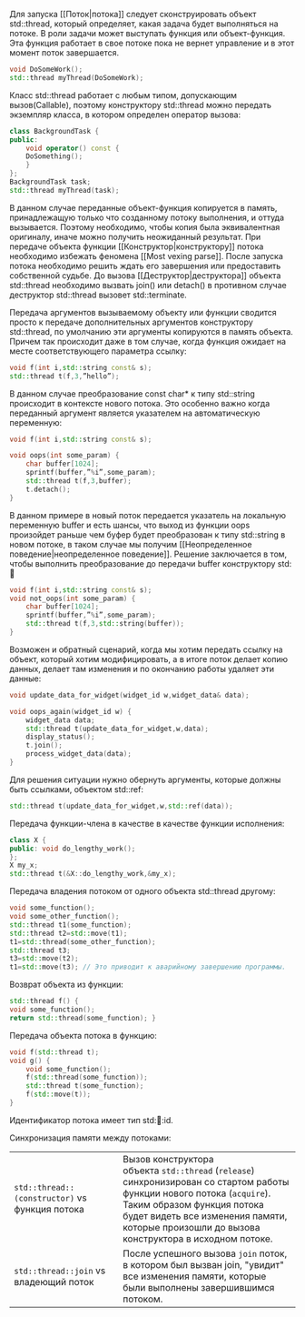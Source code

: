 Для запуска [[Поток|потока]] следует сконструировать объект std::thread, который определяет, какая задача будет выполняться на потоке. В роли задачи может выступать функция или объект-функция. Эта функция работает в свое потоке пока не вернет управление и в этот момент поток завершается.
```C++
void DoSomeWork();
std::thread myThread(DoSomeWork);
```
Класс std::thread работает с любым типом, допускающим вызов(Callable), поэтому конструктору std::thread можно передать экземпляр класса, в котором определен оператор вызова:
```C++
class BackgroundTask {
public:
	void operator() const {
	DoSomething();
	}
};
BackgroundTask task;
std::thread myThread(task);
```

В данном случае переданные объект-функция копируется в память, принадлежащую только что созданному потоку выполнения, и оттуда вызывается. Поэтому необходимо, чтобы копия была эквивалентная оригиналу, иначе можно получить неожиданный результат. При передаче объекта функции [[Конструктор|конструктору]] потока необходимо избежать феномена [[Most vexing parse]].
После запуска потока необходимо решить ждать его завершения или предоставить собственной судьбе. До вызова [[Деструктор|деструктора]] объекта std::thread необходимо вызвать join() или detach() в противном случае деструктор std::thread вызовет std::terminate. 

Передача аргументов вызываемому объекту или функции сводится просто к передаче дополнительных аргументов конструктору std::thread, по умолчанию эти аргументы копируются в память объекта. Причем так происходит даже в том случае, когда функция ожидает на месте соответствующего параметра ссылку:
```C++
void f(int i,std::string const& s);
std::thread t(f,3,”hello”);
```
В данном случае преобразование const char* к типу std::string происходит в контексте нового потока. Это особенно важно когда переданный аргумент является указателем на автоматическую переменную:
```C++
void f(int i,std::string const& s);

void oops(int some_param) { 
	char buffer[1024]; 
	sprintf(buffer,”%i”,some_param);
	std::thread t(f,3,buffer); 
	t.detach(); 
}
```

В данном примере в новый поток передается указатель на локальную переменную buffer и есть шансы, что выход из функции oops произойдет раньше чем буфер будет преобразован к типу std::string в новом потоке, в таком случае мы получим [[Неопределенное поведение|неопределенное поведение]]. Решение заключается в том, чтобы выполнить преобразование до передачи buffer конструктору std::thread:
```C++
void f(int i,std::string const& s);
void not_oops(int some_param) { 
	char buffer[1024]; 
	sprintf(buffer,”%i”,some_param);
	std::thread t(f,3,std::string(buffer));
}
```

Возможен и обратный сценарий, когда мы хотим передать ссылку на объект, который хотим модифицировать, а в итоге поток делает копию данных, делает там изменения и по окончанию работы удаляет эти данные:

```C++
void update_data_for_widget(widget_id w,widget_data& data); 

void oops_again(widget_id w) { 
	widget_data data;
	std::thread t(update_data_for_widget,w,data); 
	display_status(); 
	t.join(); 
	process_widget_data(data);
}
```
Для решения ситуации нужно обернуть аргументы, которые должны быть ссылками, объектом std::ref:
```C++
std::thread t(update_data_for_widget,w,std::ref(data));
```

Передача функции-члена в качестве в качестве функции исполнения:
```C++
class X { 
public: void do_lengthy_work();
}; 
X my_x;
std::thread t(&X::do_lengthy_work,&my_x);
```

Передача владения потоком от одного объекта std::thread другому:

```C++
void some_function();
void some_other_function();
std::thread t1(some_function); 
std::thread t2=std::move(t1); 
t1=std::thread(some_other_function); 
std::thread t3; 
t3=std::move(t2); 
t1=std::move(t3); // Это приводит к аварийному завершению программы.
```

Возврат объекта из функции:
```C++
std::thread f() { 
void some_function();
return std::thread(some_function); }
```

Передача объекта потока в функцию:
```C++
void f(std::thread t);
void g() { 
	void some_function();
	f(std::thread(some_function));
	std::thread t(some_function);
	f(std::move(t));
}
```

Идентификатор потока имеет тип std::thread::id. 

Синхронизация памяти между потоками:

|   |   |
|---|---|
|`std::thread::(constructor)` vs функция потока|Вызов конструктора объекта `std::thread` (`release`) синхронизирован со стартом работы функции нового потока (`acquire`). Таким образом функция потока будет видеть все изменения памяти, которые произошли до вызова конструктора в исходном потоке.|
|`std::thread::join` vs владеющий поток|После успешного вызова `join` поток, в котором был вызван join, "увидит" все изменения памяти, которые были выполнены завершившимся потоком.|

